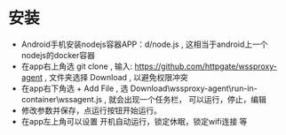 # 安装

* Android手机安装nodejs容器APP：d/node.js , 这相当于android上一个nodejs的docker容器
* 在app右上角选 git clone , 输入: https://github.com/httpgate/wssproxy-agent , 文件夹选择 Download , 以避免权限冲突
* 在app右下角选 + Add File , 选 Download\wssproxy-agent\run-in-container\wssagent.js , 就会出现一个任务栏， 可以运行，停止，编辑
* 修改参数并保存，点运行按钮开始运行。
* 在app左上角可以设置 开机自动运行，锁定休眠，锁定wifi连接 等
